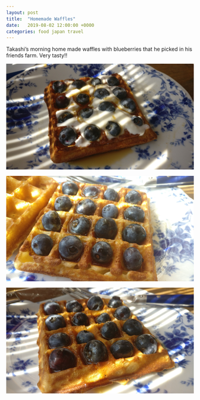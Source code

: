 ```yaml
---
layout: post
title:  "Homemade Waffles"
date:   2019-08-02 12:00:00 +0000
categories: food japan travel
---
```


Takashi’s morning home made waffles with blueberries that he picked in his friends farm. Very tasty!!

![waffle-1](/images/2019-08-02/waffle-1.jpg)

![waffle-2](/images/2019-08-02/waffle-2.jpg)

![waffle-3](/images/2019-08-02/waffle-3.jpg)